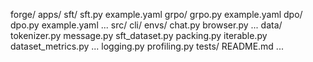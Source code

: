 forge/
    apps/
        sft/
            sft.py
            example.yaml
        grpo/
            grpo.py
            example.yaml
        dpo/
            dpo.py
            example.yaml
        ...
    src/
        cli/
        envs/
            chat.py
            browser.py
            ...
        data/
            tokenizer.py
            message.py
            sft_dataset.py
            packing.py
            iterable.py
            dataset_metrics.py
            ...
        logging.py
        profiling.py
    tests/
    README.md
    ...
